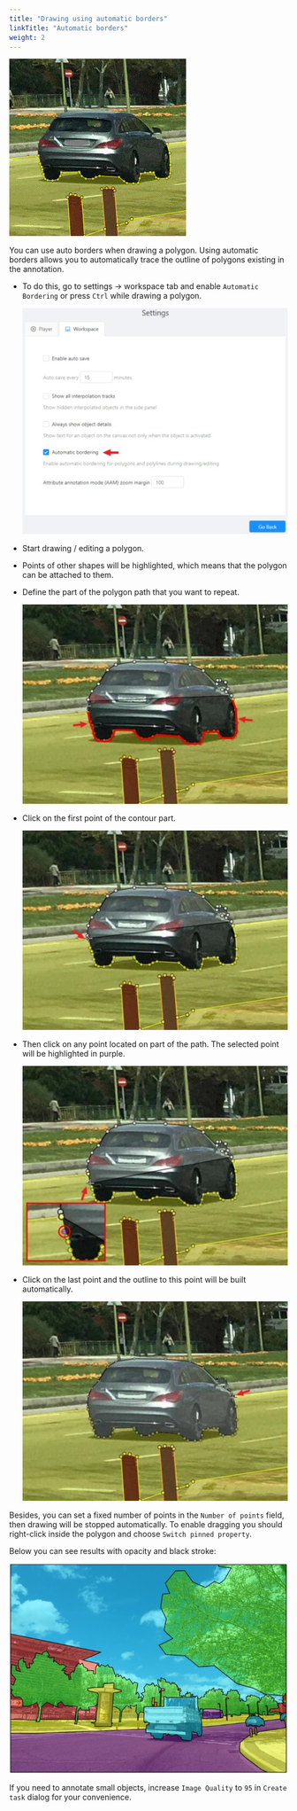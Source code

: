 ```yaml
---
title: "Drawing using automatic borders"
linkTitle: "Automatic borders"
weight: 2
---
```


![Annotation with polygons and automatic borders example](/images/gif025_mapillary_vistas.gif)

You can use auto borders when drawing a polygon. Using automatic borders allows you to automatically trace
the outline of polygons existing in the annotation.

- To do this, go to settings -> workspace tab and enable `Automatic Bordering`
  or press `Ctrl` while drawing a polygon.

  ![Automatic bordering setting](/images/image161.jpg)

- Start drawing / editing a polygon.
- Points of other shapes will be highlighted, which means that the polygon can be attached to them.
- Define the part of the polygon path that you want to repeat.

  ![Defining polygon part for repetition](/images/image157_mapillary_vistas.jpg)

- Click on the first point of the contour part.

  ![Selecting the first contour point](/images/image158_mapillary_vistas.jpg)

- Then click on any point located on part of the path. The selected point will be highlighted in purple.

  ![Selecting middle point](/images/image159_mapillary_vistas.jpg)

- Click on the last point and the outline to this point will be built automatically.

  ![Selecting the last contour point](/images/image160_mapillary_vistas.jpg)

Besides, you can set a fixed number of points in the `Number of points` field, then
drawing will be stopped automatically. To enable dragging you should right-click
inside the polygon and choose `Switch pinned property`.

Below you can see results with opacity and black stroke:

![Opacity and black stroke example](/images/image064_mapillary_vistas.jpg)

If you need to annotate small objects, increase `Image Quality` to
`95` in `Create task` dialog for your convenience.

